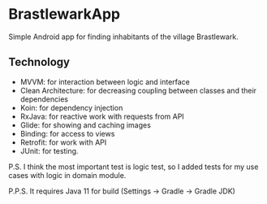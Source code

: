 # BrastlewarkApp
Simple Android app for finding inhabitants of the village Brastlewark.

## Technology
- MVVM: for interaction between logic and interface
- Clean Architecture: for decreasing coupling between classes and their dependencies
- Koin: for dependency injection
- RxJava: for reactive work with requests from API
- Glide: for showing and caching images
- Binding: for access to views
- Retrofit: for work with API
- JUnit: for testing.
 
P.S. I think the most important test is logic test, so I added tests for my use cases with logic in domain module.

P.P.S. It requires Java 11 for build (Settings -> Gradle -> Gradle JDK)


